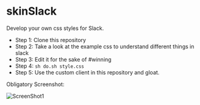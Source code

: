 skinSlack
======
Develop your own css styles  for Slack.

 - Step 1: Clone this repository
 - Step 2: Take a look at the example css to understand different things in slack
 - Step 3: Edit it for the sake of #winning
 - Step 4: `sh do.sh style.css`
 - Step 5: Use the custom client in this repository and gloat.

Obligatory Screenshot:
 
![ScreenShot1][1]


  [1]: http://puu.sh/a3hdt/6ab923c266.png
